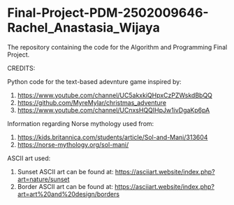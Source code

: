 # Final-Project-PDM-2502009646-Rachel_Anastasia_Wijaya

The repository containing the code for the Algorithm and Programming Final Project.

CREDITS:

Python code for the text-based adevnture game inspired by:
1. https://www.youtube.com/channel/UC5akxkiQHpxCzPZWskdBbQQ
2. https://github.com/MyreMylar/christmas_adventure
3. https://www.youtube.com/channel/UCnxsHQQIHpJw1ivDgaKp6pA

Information regarding Norse mythology used from:
1. https://kids.britannica.com/students/article/Sol-and-Mani/313604
2. https://norse-mythology.org/sol-mani/

ASCII art used:
1. Sunset ASCII art can be found at: https://asciiart.website/index.php?art=nature/sunset
2. Border ASCII art can be found at: https://asciiart.website/index.php?art=art%20and%20design/borders





